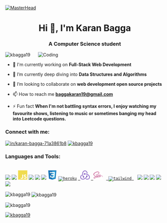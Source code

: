 [![MasterHead](https://cdn-learn.adafruit.com/assets/assets/000/112/603/medium800/programming_GFP_GPHG_preview.png?1656018137)]()
<h1 align="center">Hi 👋, I'm Karan Bagga</h1>
<h3 align="center">A Computer Science student</h3>
<img align="right" alt="Coding" width="400" src="https://media.tenor.com/rePDfDWO3XoAAAAd/hacking.gif">

<p align="left"> <img src="https://komarev.com/ghpvc/?username=kbagga19&label=Profile%20views&color=0e75b6&style=flat" alt="kbagga19" /> </p>

- 🔭 I'm currently working on **Full-Stack Web Development**

- 🌱 I’m currently deep diving into **Data Structures and Algorithms**

- 👯 I’m looking to collaborate on **web development open source projects**

- 📫 How to reach me **baggakaran19@gmail.com**

- ⚡ Fun fact **When I'm not battling syntax errors, I enjoy watching my favourite shows, listening to music or sometimes banging my head into Leetcode questions.**

<h3 align="left">Connect with me:</h3>
<p align="left">
<a href="https://linkedin.com/in/in/karan-bagga-71a3861b8" target="blank"><img align="center" src="https://raw.githubusercontent.com/rahuldkjain/github-profile-readme-generator/master/src/images/icons/Social/linked-in-alt.svg" alt="in/karan-bagga-71a3861b8" height="30" width="40" /></a>
<a href="https://www.leetcode.com/kbagga19" target="blank"><img align="center" src="https://raw.githubusercontent.com/rahuldkjain/github-profile-readme-generator/master/src/images/icons/Social/leet-code.svg" alt="kbagga19" height="30" width="40" /></a>
</p>

<h3 align="left">Languages and Tools:</h3>
<summary>
<br>
<code><a href="https://www.python.org/" target="_blank"><img height="30" src="https://www.vectorlogo.zone/logos/python/python-icon.svg"></a></code>
<code><a href="https://www.oracle.com/java/" target="_blank"><img height="30" src="https://www.vectorlogo.zone/logos/java/java-icon.svg"></a></code>
<code><a href="https://www.javascript.com/" target="_blank"><img height="30" src="https://raw.githubusercontent.com/devicons/devicon/master/icons/javascript/javascript-plain.svg"></a></code>
<code><a href="https://reactjs.org/" target="_blank"><img height="30" src="https://www.vectorlogo.zone/logos/reactjs/reactjs-icon.svg"></a></code>
<code><a href="https://nextjs.org/" target="_blank"><img height="30" src="https://upload.wikimedia.org/wikipedia/commons/thumb/1/10/Cib-next-js_%28CoreUI_Icons_v1.0.0%29.svg/120px-Cib-next-js_%28CoreUI_Icons_v1.0.0%29.svg.png"></a></code>
<code><a href="https://www.w3schools.com/html/" target="_blank"><img height="30" src="https://www.vectorlogo.zone/logos/w3_html5/w3_html5-icon.svg"></a></code>
<code><a href="https://www.w3schools.com/css/" target="_blank"><img height="30" src="https://raw.githubusercontent.com/devicons/devicon/master/icons/css3/css3-original.svg"></a></code>
<code><a href="https://id.heroku.com/login" target="_blank"><img src="https://www.vectorlogo.zone/logos/heroku/heroku-icon.svg" alt="heroku"  height="30"></a></code>
<code><a href="https://redux.js.org" target="_blank"> <img src="https://raw.githubusercontent.com/devicons/devicon/master/icons/redux/redux-original.svg" alt="redux" height="30"></a></code>
<code><a href="https://sass-lang.com" target="_blank"> <img src="https://raw.githubusercontent.com/devicons/devicon/master/icons/sass/sass-original.svg" alt="sass"  height="30"></a></code>
 <code> <a href="https://tailwindcss.com/" target="_blank"> <img src="https://www.vectorlogo.zone/logos/tailwindcss/tailwindcss-icon.svg" alt="tailwind" height="30"/> </a> </code>
<code><a href="https://nodejs.org/en/" target="_blank"><img height="30" src="https://www.vectorlogo.zone/logos/nodejs/nodejs-icon.svg"></a></code>
<code><a href="https://firebase.google.com/" target="_blank"><img height="30" src="https://www.vectorlogo.zone/logos/firebase/firebase-icon.svg"></a></code>
<code><a href="https://git-scm.com/" target="_blank"><img height="30" src="https://www.vectorlogo.zone/logos/git-scm/git-scm-icon.svg"></a></code>
<code><a href="https://www.json.org/" target="_blank"><img height="30" src="https://www.vectorlogo.zone/logos/json/json-icon.svg"></a></code>
<code><a href="https://colab.research.google.com/" target="_blank"><img height="30" src="https://colab.research.google.com/img/colab_favicon_256px.png"></a></code>
</br>
</summary>
<p><img align="left" src="https://github-readme-stats.vercel.app/api/top-langs?username=kbagga19&show_icons=true&locale=en&layout=compact" alt="kbagga19" /></p>


<p>&nbsp;<img align="center" src="https://github-readme-stats.vercel.app/api?username=kbagga19&show_icons=true&locale=en" alt="kbagga19" /></p>

<p><img align="center" src="https://github-readme-streak-stats.herokuapp.com/?user=kbagga19&" alt="kbagga19" /></p>

<p align="left"> <a href="https://github.com/ryo-ma/github-profile-trophy"><img src="https://github-profile-trophy.vercel.app/?username=kbagga19" alt="kbagga19" /></a> </p>
